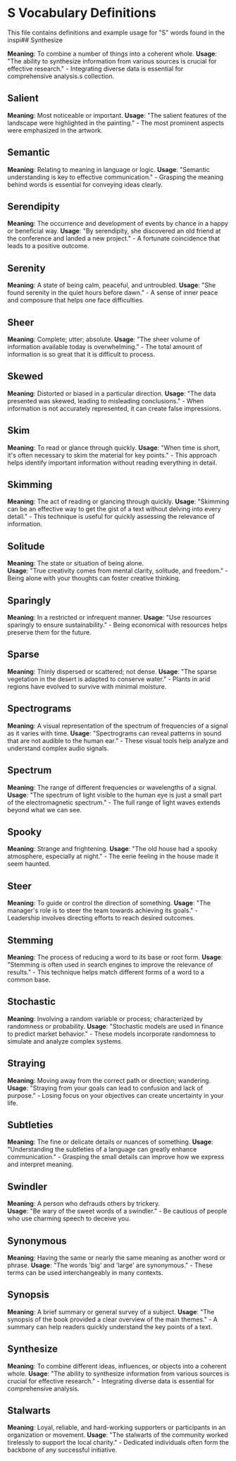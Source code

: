 # S Vocabulary Definitions

This file contains definitions and example usage for "S" words found in the inspi## Synthesize

**Meaning**: To combine a number of things into a coherent whole.
**Usage**: "The ability to synthesize information from various sources is crucial for effective research." - Integrating diverse data is essential for comprehensive analysis.s collection.

<!-- Add vocabulary words here following the format:
## WordName

**Meaning**: Clear, concise definition of the word.
**Usage**: "Quote or example sentence." - Explanation of the usage context.
-->

## Salient

**Meaning**: Most noticeable or important.
**Usage**: "The salient features of the landscape were highlighted in the painting." - The most prominent aspects were emphasized in the artwork.

## Semantic

**Meaning**: Relating to meaning in language or logic.
**Usage**: "Semantic understanding is key to effective communication." - Grasping the meaning behind words is essential for conveying ideas clearly.

## Serendipity

**Meaning**: The occurrence and development of events by chance in a happy or beneficial way.
**Usage**: "By serendipity, she discovered an old friend at the conference and landed a new project." - A fortunate coincidence that leads to a positive outcome.

## Serenity

**Meaning**: A state of being calm, peaceful, and untroubled.
**Usage**: "She found serenity in the quiet hours before dawn." - A sense of inner peace and composure that helps one face difficulties.

## Sheer

**Meaning**: Complete; utter; absolute.
**Usage**: "The sheer volume of information available today is overwhelming." - The total amount of information is so great that it is difficult to process.

## Skewed

**Meaning**: Distorted or biased in a particular direction.
**Usage**: "The data presented was skewed, leading to misleading conclusions." - When information is not accurately represented, it can create false impressions.

## Skim

**Meaning**: To read or glance through quickly.
**Usage**: "When time is short, it's often necessary to skim the material for key points." - This approach helps identify important information without reading everything in detail.

## Skimming

**Meaning**: The act of reading or glancing through quickly.
**Usage**: "Skimming can be an effective way to get the gist of a text without delving into every detail." - This technique is useful for quickly assessing the relevance of information.

## Solitude

**Meaning**: The state or situation of being alone.  
**Usage**: "True creativity comes from mental clarity, solitude, and freedom." - Being alone with your thoughts can foster creative thinking.

## Sparingly

**Meaning**: In a restricted or infrequent manner.
**Usage**: "Use resources sparingly to ensure sustainability." - Being economical with resources helps preserve them for the future.

## Sparse

**Meaning**: Thinly dispersed or scattered; not dense.
**Usage**: "The sparse vegetation in the desert is adapted to conserve water." - Plants in arid regions have evolved to survive with minimal moisture.

## Spectrograms

**Meaning**: A visual representation of the spectrum of frequencies of a signal as it varies with time.
**Usage**: "Spectrograms can reveal patterns in sound that are not audible to the human ear." - These visual tools help analyze and understand complex audio signals.

## Spectrum

**Meaning**: The range of different frequencies or wavelengths of a signal.
**Usage**: "The spectrum of light visible to the human eye is just a small part of the electromagnetic spectrum." - The full range of light waves extends beyond what we can see.

## Spooky

**Meaning**: Strange and frightening.
**Usage**: "The old house had a spooky atmosphere, especially at night." - The eerie feeling in the house made it seem haunted.

## Steer

**Meaning**: To guide or control the direction of something.
**Usage**: "The manager's role is to steer the team towards achieving its goals." - Leadership involves directing efforts to reach desired outcomes.

## Stemming

**Meaning**: The process of reducing a word to its base or root form.
**Usage**: "Stemming is often used in search engines to improve the relevance of results." - This technique helps match different forms of a word to a common base.

## Stochastic

**Meaning**: Involving a random variable or process; characterized by randomness or probability.
**Usage**: "Stochastic models are used in finance to predict market behavior." - These models incorporate randomness to simulate and analyze complex systems.

## Straying

**Meaning**: Moving away from the correct path or direction; wandering.
**Usage**: "Straying from your goals can lead to confusion and lack of purpose." - Losing focus on your objectives can create uncertainty in your life.

## Subtleties

**Meaning**: The fine or delicate details or nuances of something.
**Usage**: "Understanding the subtleties of a language can greatly enhance communication." - Grasping the small details can improve how we express and interpret meaning.

## Swindler

**Meaning**: A person who defrauds others by trickery.  
**Usage**: "Be wary of the sweet words of a swindler." - Be cautious of people who use charming speech to deceive you.

## Synonymous

**Meaning**: Having the same or nearly the same meaning as another word or phrase.
**Usage**: "The words 'big' and 'large' are synonymous." - These terms can be used interchangeably in many contexts.

## Synopsis

**Meaning**: A brief summary or general survey of a subject.
**Usage**: "The synopsis of the book provided a clear overview of the main themes." - A summary can help readers quickly understand the key points of a text.

## Synthesize

**Meaning**: To combine different ideas, influences, or objects into a coherent whole.
**Usage**: "The ability to synthesize information from various sources is crucial for effective research." - Integrating diverse data is essential for comprehensive analysis.

## Stalwarts

**Meaning**: Loyal, reliable, and hard-working supporters or participants in an organization or movement.
**Usage**: "The stalwarts of the community worked tirelessly to support the local charity." - Dedicated individuals often form the backbone of any successful initiative.
